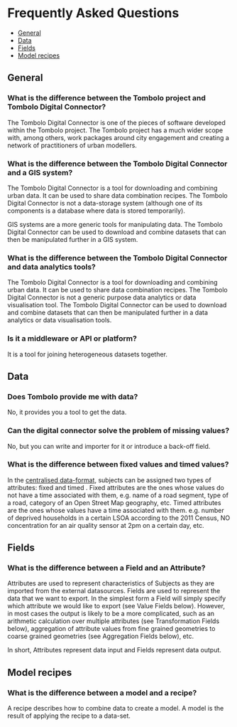 # Frequently Asked Questions

- [General](#general)
- [Data](#data)
- [Fields](#fields)
- [Model recipes](#model-recipes)

## General

### What is the difference between the Tombolo project and Tombolo Digital Connector?
The Tombolo Digital Connector is one of the pieces of software developed within the Tombolo project. The Tombolo project has a much wider scope with, among others, work packages around city engagement and creating a network of practitioners of urban modellers.

### What is the difference between the Tombolo Digital Connector and a GIS system?
The Tombolo Digital Connector is a tool for downloading and combining urban data. It can be used to share data combination recipes. The Tombolo Digital Connector is not a data-storage system (although one of its components is a database where data is stored temporarily).

GIS systems are a more generic tools for manipulating data. The Tombolo Digital Connector can be used to download and combine datasets that can then be manipulated further in a GIS system.

### What is the difference between the Tombolo Digital Connector and data analytics tools?
The Tombolo Digital Connector is a tool for downloading and combining urban data. It can be used to share data combination recipes. The Tombolo Digital Connector is not a generic purpose data analytics or data visualisation tool. The Tombolo Digital Connector can be used to download and combine datasets that can then be manipulated further in a data analytics or data visualisation tools.

### Is it a middleware or API or platform?
It is a tool for joining heterogeneous datasets together.

## Data

### Does Tombolo provide me with data?
No, it provides you a tool to get the data.

### Can the digital connector solve the problem of missing values?
No, but you can write and importer for it or introduce a back-off field.

### What is the difference between fixed values and timed values?
In the [centralised data-format](Local-Datastore.md), subjects can be assigned two types of attributes: fixed and timed
. Fixed attributes are the ones whose values do not have a time associated with them, e.g. name of a road segment, type of a road, category of an Open Street Map geography, etc. Timed attributes are the ones whose values have a time associated with them. e.g. number of deprived households in a certain LSOA according to the 2011 Census, NO concentration for an air quality sensor at 2pm on a certain day, etc.

## Fields

### What is the difference between a Field and an Attribute?

Attributes are used to represent characteristics of Subjects as they are imported from the external datasources. Fields are used to represent the data that we want to export. In the simplest form a Field will simply specify which attribute we would like to export (see Value Fields below). However, in most cases the output is likely to be a more complicated, such as an arithmetic calculation over multiple attributes (see Transformation Fields below), aggregation of attribute values from fine grained geometries to coarse grained geometries (see Aggregation Fields below), etc.

In short, Attributes represent data input and Fields represent data output.

## Model recipes

### What is the difference between a model and a recipe?

A recipe describes how to combine data to create a model. A model is the result of applying the recipe to a data-set.
